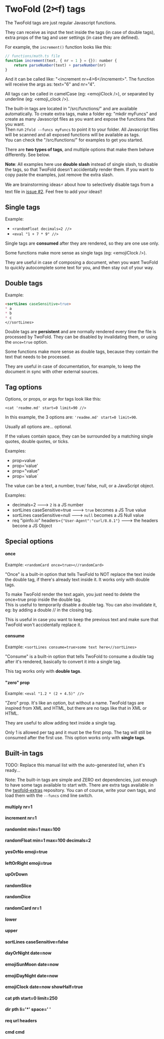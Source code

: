 # TwoFold (2✂︎f) tags

The TwoFold tags are just regular Javascript functions.

They can receive as input the text inside the tags (in case of double tags),
extra props of the tag and user settings (in case they are defined).

For example, the `increment()` function looks like this:

```js
// functions/math.ts file
function increment(text, { nr = 1 } = {}): number {
    return parseNumber(text) + parseNumber(nr)
}
```

And it can be called like: "&lt;increment nr=4>6&lt;/increment>". The function
will receive the args as: text="6" and nr="4".

All tags can be called in camelCase (eg: &lt;emojiClock />), or separated by
underline (eg: &lt;emoji_clock />).

The built-in tags are located in "/src/functions/" and are available
automatically. To create extra tags, make a folder eg: "mkdir myFuncs" and
create as many Javascript files as you want and expose the functions that you
want.<br/> Then run `2fold --funcs myFuncs` to point it to your folder. All
Javascript files will be scanned and all exposed functions will be available as
tags.<br/> You can check the "/src/functions/" for examples to get you started.

There are **two types of tags**, and multiple options that make them behave
differently. See below.

**Note**: All examples here use **double slash** instead of single slash, to
disable the tags, so that TwoFold doesn't accidentally render them. If you want
to copy paste the examples, just remove the extra slash.

We are brainstorming ideas⚡️ about how to selectively disable tags from a text
file in [issue #2](https://github.com/ShinyTrinkets/twofold.js/issues/2). Feel
free to add your ideas!!

## Single tags

Example:

- `<randomFloat decimals=2 //>`
- `<eval "1 + 7 * 9" //>`

Single tags are **consumed** after they are rendered, so they are one use only.

Some functions make more sense as single tags (eg: &lt;emojiClock />).

They are useful in case of composing a document, when you want TwoFold to
quickly autocomplete some text for you, and then stay out of your way.

## Double tags

Example:

```md
<sortLines caseSensitive=true>
* a
* b
* c
<//sortLines>
```

Double tags are **persistent** and are normally rendered every time the file is
processed by TwoFold. They can be disabled by invalidating them, or using the
`once=true` option.

Some functions make more sense as double tags, because they contain the text
that needs to be processed.

They are useful in case of documentation, for example, to keep the document in
sync with other external sources.

## Tag options

Options, or props, or args for tags look like this:

`<cat 'readme.md' start=0 limit=90 //>`

In this example, the 3 options are: `'readme.md' start=0 limit=90`.

Usually all options are... optional.

If the values contain space, they can be surrounded by a matching single quotes,
double quotes, or ticks.

Examples:

- prop=value
- prop='value'
- prop="value"
- prop=\`value\`

The value can be a text, a number, true/ false, null, or a JavaScript object.

Examples:

- decimals=2 ---> `2` is a JS number
- sortLines caseSensitive=true ---> `true` becomes a JS True value
- sortLines caseSensitive=null ---> `null` becomes a JS Null value
- req "ipinfo.io" headers=`{"User-Agent":"curl/8.0.1"}` ---> the headers becone
  a JS Object

## Special options

#### once

Example: `<randomCard once=true><//randomCard>`

"Once" is a built-in option that tells TwoFold to NOT replace the text inside
the double tag, if there's already text inside it. It works only with double
tags.

To make TwoFold render the text again, you just need to delete the once=true
prop inside the double tag.<br />This is useful to temporarily disable a double
tag. You can also invalidate it, eg: by adding a double // in the closing tag.

This is useful in case you want to keep the previous text and make sure that
TwoFold won't accidentally replace it.

#### consume

Example: `<sortLines consume=true>some text here<//sortLines>`

"Consume" is a built-in option that tells TwoFold to consume a double tag after
it's rendered, basically to convert it into a single tag.

This tag works only with **double tags**.

#### "zero" prop

Example: `<eval "1.2 * (2 + 4.5)" //>`

"Zero" prop. It's like an option, but without a name. TwoFold tags are inspired
from XML and HTML, but there are no tags like that in XML or HTML.

They are useful to allow adding text inside a single tag.

Only 1 is allowed per tag and it must be the first prop. The tag will still be
consumed after the first use. This option works only with **single tags**.

## Built-in tags

TODO: Replace this manual list with the auto-generated list, when it's ready...

Note: The built-in tags are simple and ZERO ext dependencies, just enough to
have some tags available to start with. There are extra tags available in the
[twofold-extras](https://github.com/ShinyTrinkets/twofold-extras) repository.
You can of course, write your own tags, and load them with the `--funcs` cmd
line switch.

#### multiply nr=1

#### increment nr=1

#### randomInt min=1 max=100

#### randomFloat min=1 max=100 decimals=2

#### yesOrNo emoji=true

#### leftOrRight emoji=true

#### upOrDown

#### randomSlice

#### randomDice

#### randomCard nr=1

#### lower

#### upper

#### sortLines caseSensitive=false

#### dayOrNight date=now

#### emojiSunMoon date=now

#### emojiDayNight date=now

#### emojiClock date=now showHalf=true

#### cat pth start=0 limit=250

#### dir pth li='\*' space=' '

#### req url headers

#### cmd cmd
